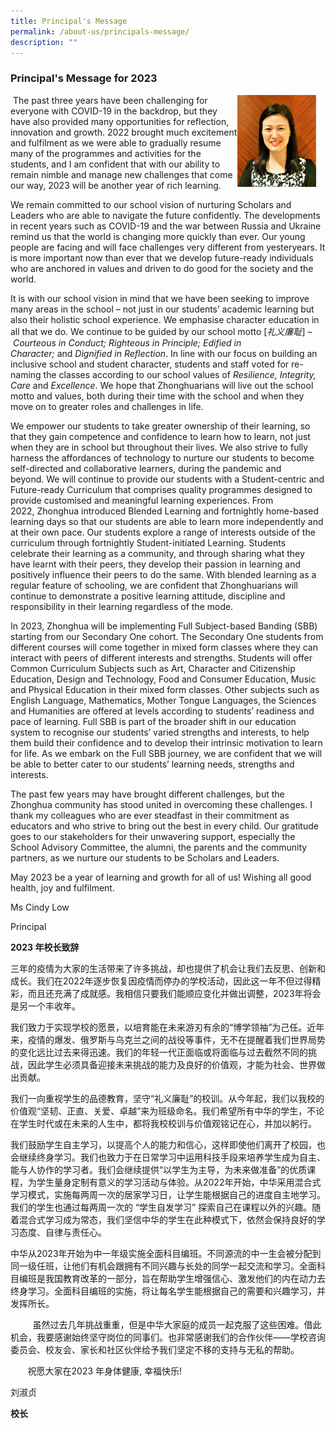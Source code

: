 ```yaml
---
title: Principal's Message
permalink: /about-us/principals-message/
description: ""
---
```

### **Principal's Message for 2023**


<img src="/images/principal.jpg" style="width:25%;margin-right:15px;" align = "right">

 The past three years have been challenging for everyone with COVID-19 in the backdrop, but they have also provided many opportunities for reflection, innovation and growth. 2022 brought much excitement and fulfilment as we were able to gradually resume many of the programmes and activities for the students, and I am confident that with our ability to remain nimble and manage new challenges that come our way, 2023 will be another year of rich learning.

We remain committed to our school vision of nurturing Scholars and Leaders who are able to navigate the future confidently. The developments in recent years such as COVID-19 and the war between Russia and Ukraine remind us that the world is changing more quickly than ever. Our young people are facing and will face challenges very different from yesteryears. It is more important now than ever that we develop future-ready individuals who are anchored in values and driven to do good for the society and the world.

It is with our school vision in mind that we have been seeking to improve many areas in the school – not just in our students’ academic learning but also their holistic school experience. We emphasise character education in all that we do. We continue to be guided by our school motto \[_礼义廉耻_] – _Courteous in Conduct; Righteous in Principle; Edified in Character;_ and _Dignified in Reflection_. In line with our focus on building an inclusive school and student character, students and staff voted for re-naming the classes according to our school values of _Resilience, Integrity, Care_ and _Excellence_. We hope that Zhonghuarians will live out the school motto and values, both during their time with the school and when they move on to greater roles and challenges in life.

We empower our students to take greater ownership of their learning, so that they gain competence and confidence to learn how to learn, not just when they are in school but throughout their lives. We also strive to fully harness the affordances of technology to nurture our students to become self-directed and collaborative learners, during the pandemic and beyond. We will continue to provide our students with a Student-centric and Future-ready Curriculum that comprises quality programmes designed to provide customised and meaningful learning experiences. From 2022, Zhonghua introduced Blended Learning and fortnightly home-based learning days so that our students are able to learn more independently and at their own pace. Our students explore a range of interests outside of the curriculum through fortnightly Student-initiated Learning. Students celebrate their learning as a community, and through sharing what they have learnt with their peers, they develop their passion in learning and positively influence their peers to do the same. With blended learning as a regular feature of schooling, we are confident that Zhonghuarians will continue to demonstrate a positive learning attitude, discipline and responsibility in their learning regardless of the mode.

In 2023, Zhonghua will be implementing Full Subject-based Banding (SBB) starting from our Secondary One cohort. The Secondary One students from different courses will come together in mixed form classes where they can interact with peers of different interests and strengths. Students will offer Common Curriculum Subjects such as Art, Character and Citizenship Education, Design and Technology, Food and Consumer Education, Music and Physical Education in their mixed form classes. Other subjects such as English Language, Mathematics, Mother Tongue Languages, the Sciences and Humanities are offered at levels according to students’ readiness and pace of learning. Full SBB is part of the broader shift in our education system to recognise our students’ varied strengths and interests, to help them build their confidence and to develop their intrinsic motivation to learn for life. As we embark on the Full SBB journey, we are confident that we will be able to better cater to our students’ learning needs, strengths and interests.

The past few years may have brought different challenges, but the Zhonghua community has stood united in overcoming these challenges. I thank my colleagues who are ever steadfast in their commitment as educators and who strive to bring out the best in every child. Our gratitude goes to our stakeholders for their unwavering support, especially the School Advisory Committee, the alumni, the parents and the community partners, as we nurture our students to be Scholars and Leaders.

May 2023 be a year of learning and growth for all of us! Wishing all good health, joy and fulfilment.

Ms Cindy Low

Principal



**2023 年校长致辞**

三年的疫情为大家的生活带来了许多挑战，却也提供了机会让我们去反思、创新和成长。我们在2022年逐步恢复因疫情而停办的学校活动，因此这一年不但过得精彩，而且还充满了成就感。我相信只要我们能顺应变化并做出调整，2023年将会是另一个丰收年。

我们致力于实现学校的愿景，以培育能在未来游刃有余的“博学领袖”为己任。近年来，疫情的爆发、俄罗斯与乌克兰之间的战役等事件，无不在提醒着我们世界局势的变化远比过去来得迅速。我们的年轻一代正面临或将面临与过去截然不同的挑战，因此学生必须具备迎接未来挑战的能力及良好的价值观，才能为社会、世界做出贡献。

我们一向重视学生的品德教育，坚守“礼义廉耻”的校训。从今年起，我们以我校的价值观“坚韧、正直、关爱、卓越”来为班级命名。我们希望所有中华的学生，不论在学生时代或在未来的人生中，都将我校校训与价值观铭记在心，并加以躬行。

我们鼓励学生自主学习，以提高个人的能力和信心，这样即使他们离开了校园，也会继续终身学习。我们也致力于在日常学习中运用科技手段来培养学生成为自主、能与人协作的学习者。我们会继续提供“以学生为主导，为未来做准备”的优质课程，为学生量身定制有意义的学习活动与体验。从2022年开始，中华采用混合式学习模式，实施每两周一次的居家学习日，让学生能根据自己的进度自主地学习。我们的学生也通过每两周一次的 “学生自发学习” 探索自己在课程以外的兴趣。随着混合式学习成为常态，我们坚信中华的学生在此种模式下，依然会保持良好的学习态度、自律与责任心。

中华从2023年开始为中一年级实施全面科目编班。不同源流的中一生会被分配到同一级任班，让他们有机会跟拥有不同兴趣与长处的同学一起交流和学习。全面科目编班是我国教育改革的一部分，旨在帮助学生增强信心、激发他们的内在动力去终身学习。全面科目编班的实施，将让每名学生能根据自己的需要和兴趣学习，并发挥所长。

         虽然过去几年挑战重重，但是中华大家庭的成员一起克服了这些困难。借此机会，我要感谢始终坚守岗位的同事们。也非常感谢我们的合作伙伴——学校咨询委员会、校友会、家长和社区伙伴给予我们坚定不移的支持与无私的帮助。

       祝愿大家在2023 年身体健康, 幸福快乐!

刘淑贞

**校长**